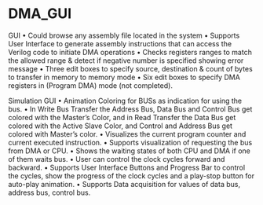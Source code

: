 # DMA_GUI

GUI 
•	Could browse any assembly file located in the system
•	Supports User Interface to generate assembly instructions that can access the Verilog code to initiate DMA operations
•	Checks registers ranges to match the allowed range & detect if negative number is specified showing error message
•	Three edit boxes to specify source, destination & count of bytes to transfer in memory to memory mode 
•	Six edit boxes to specify DMA registers in (Program DMA) mode (not completed).


Simulation GUI
•	Animation Coloring for BUSs as indication for using the bus.
•	In Write Bus Transfer the Address Bus, Data Bus and Control Bus get colored with the Master’s Color, and in Read Transfer the Data Bus get colored with the Active Slave Color, and Control and Address Bus get colored with Master’s color.
•	Visualizes the current program counter and current executed instruction.
•	Supports visualization of requesting the bus from DMA or CPU.
•	Shows the waiting states of both CPU and DMA if one of them waits bus. 
•	User can control the clock cycles forward and backward.
•	Supports User Interface Buttons and Progress Bar to control the cycles, show the progress of the clock cycles and a play-stop button for auto-play animation.
•	Supports Data acquisition for values of data bus, address bus, control bus.
